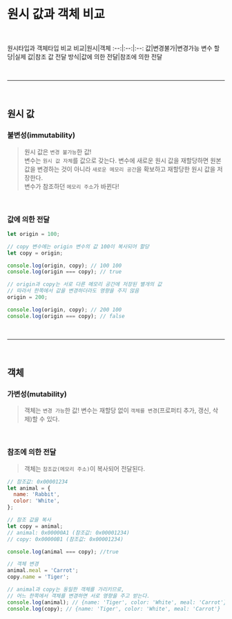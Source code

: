 # 원시 값과 객체 비교

<br/>

원시타입과 객체타입 비교
비교|원시|객체
:--:|:--:|:--:
값|변경불가|변경가능
변수 할당|실제 값|참조 값
전달 방식|값에 의한 전달|참조에 의한 전달

<br/>

---

<br/>

## 원시 값

### 불변성(immutability)

> 원시 값은 `변경 불가능`한 값!  
> 변수는 `원시 값 자체`를 값으로 갖는다.
> 변수에 새로운 원시 값을 재할당하면 원본 값을 변경하는 것이 아니라 `새로운 메모리 공간`을 확보하고 재할당한 원시 값을 저장한다.  
> 변수가 참조하던 `메모리 주소`가 바뀐다!

<br/>

### 값에 의한 전달

```javascript
let origin = 100;

// copy 변수에는 origin 변수의 값 100이 복사되어 할당
let copy = origin;

console.log(origin, copy); // 100 100
console.log(origin === copy); // true

// origin과 copy는 서로 다른 메모리 공간에 저장된 별개의 값
// 따라서 한쪽에서 값을 변경하더라도 영향을 주지 않음
origin = 200;

console.log(origin, copy); // 200 100
console.log(origin === copy); // false
```

<br/>

---

<br/>

## 객체

### 가변성(mutability)

> 객체는 `변경 가능`한 값!
> 변수는 재할당 없이 `객체를 변경`(프로퍼티 추가, 갱신, 삭제)할 수 있다.

<br/>

### 참조에 의한 전달

> 객체는 `참조값(메모리 주소)`이 복사되어 전달된다.

```javascript
// 참조값: 0x00001234
let animal = {
  name: 'Rabbit',
  color: 'White',
};

// 참조 값을 복사
let copy = animal;
// animal: 0x00000A1 (참조값: 0x00001234)
// copy: 0x00000B1 (참조값: 0x00001234)

console.log(animal === copy); //true

// 객체 변경
animal.meal = 'Carrot';
copy.name = 'Tiger';

// animal과 copy는 동일한 객체를 가리키므로,
// 어느 한쪽에서 객체를 변경하면 서로 영향을 주고 받는다.
console.log(animal); // {name: 'Tiger', color: 'White', meal: 'Carrot'}
console.log(copy); // {name: 'Tiger', color: 'White', meal: 'Carrot'}
```
